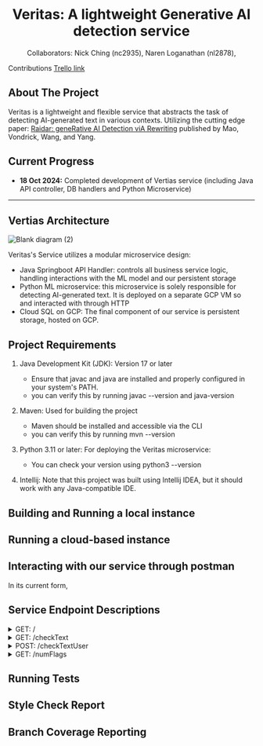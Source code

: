 <h1 align="center">Veritas: A lightweight Generative AI detection service</h1>
<p align="center">
Collaborators: Nick Ching (nc2935), Naren Loganathan (nl2878), 
  
Contributions
[Trello link](https://trello.com/invite/b/6702d91258eab0e42ba8174c/ATTId2e43923e75399a4283c25456224c3a27CF0F058/pineapple-veritas)

</p>


## **About The Project**

Veritas is a lightweight and flexible service that abstracts the task of detecting AI-generated text in various contexts. Utilizing the cutting edge paper: [Raidar: geneRative AI Detection viA Rewriting](https://arxiv.org/pdf/2401.12970) published by Mao, Vondrick, Wang, and Yang. 



## **Current Progress**
  - **18 Oct 2024:** Completed development of Vertias service (including Java API controller, DB handlers and Python Microservice)


---

## **Vertias Architecture**

![Blank diagram (2)](https://github.com/user-attachments/assets/bc7b328e-5428-48c5-be8a-d493eaf83da6)


Veritas's Service utilizes a modular microservice design:
- Java Springboot API Handler: controls all business service logic, handling interactions with the ML model and our persistent storage
- Python ML microservice: this microservice is solely responsible for detecting AI-generated text. It is deployed on a separate GCP VM so and interacted with through HTTP
- Cloud SQL on GCP: The final component of our service is persistent storage, hosted on GCP. 



## **Project Requirements** 
1. Java Development Kit (JDK): Version 17 or later
   - Ensure that javac and java are installed and properly configured in your system's PATH.
   - you can verify this by running javac --version and java-version

2. Maven: Used for building the project
   - Maven should be installed and accessible via the CLI
   - you can verify this by running mvn --version
  
4. Python 3.11 or later: For deploying the Veritas microservice:
   - You can check your version using python3 --version
  
5. Intellij: Note that this project was built using Intellij IDEA, but it should work with any Java-compatible IDE. 


## **Building and Running a local instance** 



## **Running a cloud-based instance** 


## **Interacting with our service through postman**

In its current form, 

## **Service Endpoint Descriptions**


<details>
<summary>GET: /</summary>
  <li>Purpose: Debugging function to ensure our API is connected. </li>
  <li>Expected Parameters: N/A</li>
  <li>Expected Output: HTTP OK, "Welcome to Veritas!" string</li>
</details>

<details>
<summary>GET: /checkText</summary>
  <li>Purpose: Simply determine if an independent piece of text is generated by AI</li>
  <li>Expected Parameters: String text</li>
  <li>Expected Output: HTTP OK Status with JSON containing a boolean true or false value</li>
  <li>Upon Failure: HTTP OK Status with JSON containing a boolean true or false value</li>

</details>

<details>
<summary>POST: /checkTextUser</summary>
  <li>Purpose: Debugging function to ensure our API is connected. </li>
  <li>Expected Parameters: N/A</li>
  <li>Expected Output: HTTP OK, "Welcome to Veritas!" string</li>
</details>

<details>
<summary>GET: /numFlags</summary>
  <li>Purpose: Debugging function to ensure our API is connected. </li>
  <li>Expected Parameters: N/A</li>
  <li>Expected Output: HTTP OK, "Welcome to Veritas!" string</li>
</details>


## **Running Tests**



## **Style Check Report** 


## **Branch Coverage Reporting**
